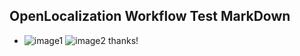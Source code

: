 ## OpenLocalization Workflow Test MarkDown
* ![image1](.\6d753936-a777-4e1a-9a21-3a412aa7d571.PNG)   ![image2](.\cdcb51b3-5183-4890-9043-35ed1aacdec3.png) 
thanks!